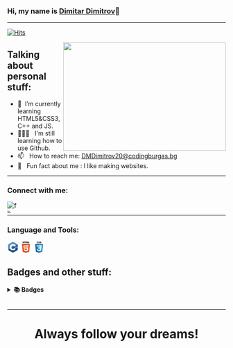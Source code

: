 ### Hi, my name is [Dimitar Dimitrov](https://github.com/DMDimitrov20/)👋
<hr>

[![Hits](https://hits.seeyoufarm.com/api/count/incr/badge.svg?url=https%3A%2F%2Fgithub.com%2Fkvatev98&count_bg=%2379C83D&title_bg=%23555555&icon=nucleo.svg&icon_color=%23F7F7F7&title=Visitors&edge_flat=false)](https://hits.seeyoufarm.com)

<img align="right" height="250" width="375" alt="" src="https://media1.giphy.com/media/f6hnhHkks8bk4jwjh3/giphy.gif" />

## Talking about personal stuff:
 
- 🌱 &nbsp;I’m currently learning HTML5&CSS3, C++ and JS.
- 👨🏻‍💻 &nbsp; I'm still learning how to use Github.
- 📫 &nbsp; How to reach me: DMDimitrov20@codingburgas.bg
- 👾 &nbsp; Fun fact about me : I like making websites. 

<hr>

### Connect with me:

<a href ="https://outlook.live.com/owa/" ><img align="left" alt="fb" width="26px" height = "26px" src="https://encrypted-tbn0.gstatic.com/images?q=tbn:ANd9GcTY9UJH2NOsbLr5njIjMFGbl4UnMDNYq7y6Iw&usqp=CAU" /></a>
  
  <br>
  
  <hr>
  
### Language and Tools:
  
  <code><img alt="CPP" width="26px" src="https://raw.githubusercontent.com/github/explore/80688e429a7d4ef2fca1e82350fe8e3517d3494d/topics/cpp/cpp.png" ></code>
  <code><img alt="HTML5" width="26px" src="https://raw.githubusercontent.com/github/explore/80688e429a7d4ef2fca1e82350fe8e3517d3494d/topics/html/html.png" ></code>
  <code><img alt="CSS3" width="26px" src="https://raw.githubusercontent.com/github/explore/80688e429a7d4ef2fca1e82350fe8e3517d3494d/topics/css/css.png" ></code>
  
  ## Badges and other stuff:
  <details style = "display: inline;">
 <summary><b>📚 Badges</b></summary>
    
  <a href = "https://www.credly.com/earner/earned/badge/8c563b6a-87b3-4446-a564-332b451d2593"><img align  = "left" alt = "HTML&CSS" width = "200px" src = "https://images.credly.com/size/680x680/images/241488f4-9110-41aa-804e-51a8f8ba430d/MTA-Introduction_to_Programming_Using_HTML_and_CSS-600x600.png"></a>
 <a href = "https://www.credly.com/earner/earned/badge/951ea990-9e4c-4b33-98d6-e852df5db186"><img align  = "left" alt = "Javascript" width = "200px" src = "https://images.credly.com/size/340x340/images/ef99b79e-fd54-4eb5-b2a4-bf17e92a4837/ITS-Badges_JavaScript_1200px.png"></a>
 <a href = "https://www.credly.com/earner/earned/badge/ee2c222e-92fd-4682-affb-8ea6da2669cc"><img align  = "left" alt = "Word" width = "200px" src = "https://images.credly.com/size/340x340/images/fd092703-61db-4e9f-9c7c-2211d44ca87d/MOS_Word.png"></a>
 </details>
  
<br>
  <hr>
<div align="center">

# Always follow your dreams!

</div>
